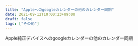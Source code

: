 ```yaml
---
title: "Appleへのgoogleカレンダーの他のカレンダー同期"
date: 2021-09-12T10:00:23+09:00
draft: false
tags: ["その他"] 
---
```

<!--more-->

Apple純正デバイスへのgoogleカレンダーの他のカレンダー同期